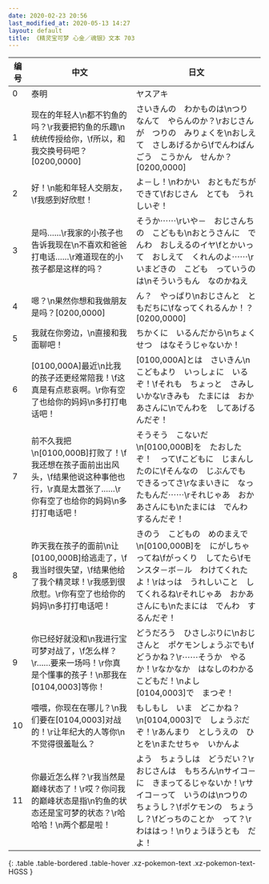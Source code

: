 ```yaml
---
date: 2020-02-23 20:56
last_modified_at: 2020-05-13 14:27
layout: default
title: 《精灵宝可梦 心金／魂银》文本 703
---
```

| 编号 | 中文 | 日文 |
| ---- | ---- | ---- |
| 0 | 泰明 | ヤスアキ |
| 1 | 现在的年轻人\n都不钓鱼的吗？\r我要把钓鱼的乐趣\n统统传授给你，\f所以，和我交换号码吧？[0200,0000] | さいきんの　わかものは\nつり　なんて　やらんのか？\rおじさんが　つりの　みりょくを\nおしえて　さしあげるから\fでんわばんごう　こうかん　せんか？[0200,0000] |
| 2 | 好！\n能和年轻人交朋友，\f我感到好欣慰！ | よ－し！\nわかい　おともだちが　できて\fおじさん　とても　うれしいぞ！ |
| 3 | 是吗……\r我家的小孩子也告诉我现在\n不喜欢和爸爸打电话……\r难道现在的小孩子都是这样的吗？ | そうか⋯⋯\rいや－　おじさんちの　こどもも\nおとうさんに　でんわ　おしえるのイヤ\fとかいって　おしえて　くれんのよ⋯⋯\rいまどきの　こども　っていうのは\nそういうもん　なのかねえ |
| 4 | 嗯？\n果然你想和我做朋友是吗？[0200,0000] | ん？　やっぱり\nおじさんと　ともだちに\fなってくれるんか！？[0200,0000] |
| 5 | 我就在你旁边，\n直接和我面聊吧！ | ちかくに　いるんだから\nちょくせつ　はなそうじゃないか！ |
| 6 | [0100,000A]最近\n比我的孩子还更经常陪我！\f这真是有点悲哀啊。\r你有空了也给你的妈妈\n多打打电话吧！ | [0100,000A]とは　さいきん\nこどもより　いっしょに　いるぞ！\fそれも　ちょっと　さみしいかな\rきみも　たまには　おかあさんに\nでんわを　してあげるんだぞ！ |
| 7 | 前不久我把\n[0100,000B]打败了！\f我还想在孩子面前出出风头，\f结果他说这种事他也行，\r真是太嚣张了……\r你有空了也给你的妈妈\n多打打电话吧！ | そうそう　こないだ\n[0100,000B]を　たおしたぞ！　って\fこどもに　じまんしたのに\fそんなの　じぶんでも　できるってさ\rなまいきに　なったもんだ⋯⋯\rそれじゃあ　おかあさんにも\nたまには　でんわ　するんだぞ！ |
| 8 | 昨天我在孩子的面前\n让[0100,000B]给逃走了，\f我当时很失望，\f结果他给了我个精灵球！\r我感到很欣慰。\r你有空了也给你的妈妈\n多打打电话吧！ | きのう　こどもの　めのまえで\n[0100,000B]を　にがしちゃってね\fがっくり　してたら\fモンスタ－ボ－ル　わけてくれたよ！\rはっは　うれしいこと　してくれるね\rそれじゃあ　おかあさんにも\nたまには　でんわ　するんだぞ！ |
| 9 | 你已经好就没和\n我进行宝可梦对战了，\f怎么样？\r……要来一场吗！\r你真是个懂事的孩子！\n那我在[0104,0003]等你！ | どうだろう　ひさしぶりに\nおじさんと　ポケモンしょうぶでも\fどうかね？\r⋯⋯そうか　やるか！\rなかなか　はなしのわかる　こどもだ！\nよし　[0104,0003]で　まつぞ！ |
| 10 | 喂喂，你现在在哪儿？\n我们要在[0104,0003]对战的！\r让年纪大的人等你\n不觉得很羞耻么？ | もしもし　いま　どこかね？\n[0104,0003]で　しょうぶだぞ！\rあんまり　としうえの　ひとを\nまたせちゃ　いかんよ |
| 11 | 你最近怎么样？\r我当然是巅峰状态了！\r哎？你问我的巅峰状态是指\n钓鱼的状态还是宝可梦的状态？\r哈哈哈！\n两个都是啦！ | よう　ちょうしは　どうだい？\rおじさんは　もちろん\nサイコ－に　きまってるじゃないか！\rサイコ－って　いうのは\nつりの　ちょうし？\fポケモンの　ちょうし？\fどっちのことか　って？\rわははっ！\nりょうほうとも　だよ！ |
{: .table .table-bordered .table-hover .xz-pokemon-text .xz-pokemon-text-HGSS }